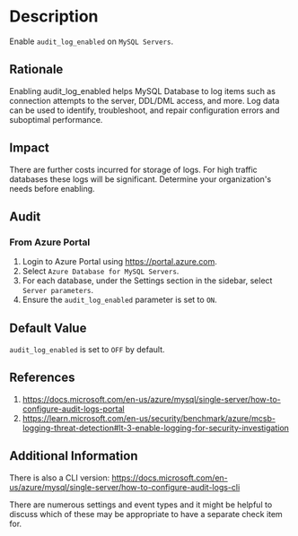 # Description

Enable `audit_log_enabled` on `MySQL Servers`.

## Rationale

Enabling audit_log_enabled helps MySQL Database to log items such as connection attempts to the server, DDL/DML access, and more. Log data can be used to identify, troubleshoot, and repair configuration errors and suboptimal performance.

## Impact

There are further costs incurred for storage of logs. For high traffic databases these logs will be significant. Determine your organization's needs before enabling.

## Audit

### From Azure Portal

1. Login to Azure Portal using <https://portal.azure.com>.
2. Select `Azure Database for MySQL Servers`.
3. For each database, under the Settings section in the sidebar, select `Server parameters`.
4. Ensure the `audit_log_enabled` parameter is set to `ON`.

## Default Value

`audit_log_enabled` is set to `OFF` by default.

## References

1. <https://docs.microsoft.com/en-us/azure/mysql/single-server/how-to-configure-audit-logs-portal>
2. <https://learn.microsoft.com/en-us/security/benchmark/azure/mcsb-logging-threat-detection#lt-3-enable-logging-for-security-investigation>

## Additional Information

There is also a CLI version: <https://docs.microsoft.com/en-us/azure/mysql/single-server/how-to-configure-audit-logs-cli>

There are numerous settings and event types and it might be helpful to discuss which of these may be appropriate to have a separate check item for.
